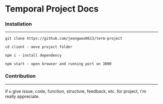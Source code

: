 # Temporal Project Docs

### Installation

---

```
git clone https://github.com/jeongwoo0613/term-project

cd client - move project folder

npm i - install dependency

npm start - open browser and running port on 3000
```

### Contribution

---

if u give issue, code, function, structure, feedback, etc. for project, i'm really appreciate.

